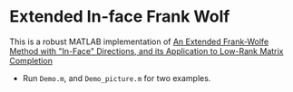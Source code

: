 # Extended In-face Frank Wolf

This is a robust MATLAB implementation of [An Extended Frank-Wolfe Method with "In-Face" Directions, and its Application to Low-Rank Matrix Completion](https://arxiv.org/abs/1511.02204)

* Run `Demo.m`, and `Demo_picture.m` for two examples.
